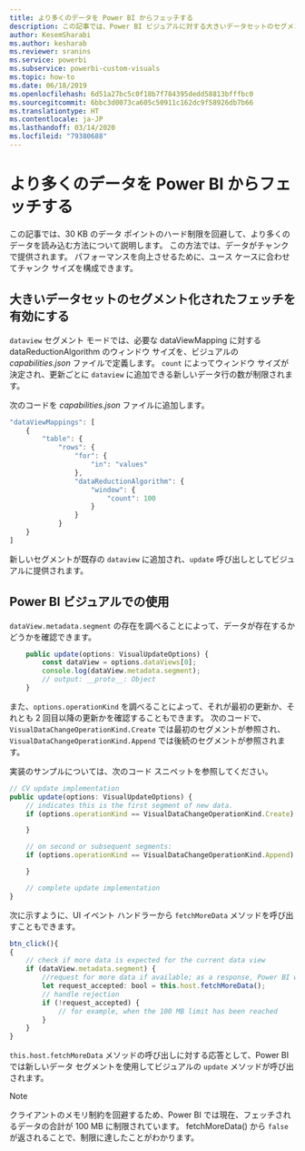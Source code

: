 ```yaml
---
title: より多くのデータを Power BI からフェッチする
description: この記事では、Power BI ビジュアルに対する大きいデータセットのセグメント化されたフェッチを有効にする方法を説明します。
author: KesemSharabi
ms.author: kesharab
ms.reviewer: sranins
ms.service: powerbi
ms.subservice: powerbi-custom-visuals
ms.topic: how-to
ms.date: 06/18/2019
ms.openlocfilehash: 6d51a27bc5c0f18b7f784395dedd58813bfffbc0
ms.sourcegitcommit: 6bbc3d0073ca605c50911c162dc9f58926db7b66
ms.translationtype: HT
ms.contentlocale: ja-JP
ms.lasthandoff: 03/14/2020
ms.locfileid: "79380688"
---
```

# <a name="fetch-more-data-from-power-bi"></a>より多くのデータを Power BI からフェッチする

この記事では、30 KB のデータ ポイントのハード制限を回避して、より多くのデータを読み込む方法について説明します。 この方法では、データがチャンクで提供されます。 パフォーマンスを向上させるために、ユース ケースに合わせてチャンク サイズを構成できます。  

## <a name="enable-a-segmented-fetch-of-large-datasets"></a>大きいデータセットのセグメント化されたフェッチを有効にする

`dataview` セグメント モードでは、必要な dataViewMapping に対する dataReductionAlgorithm のウィンドウ サイズを、ビジュアルの *capabilities.json* ファイルで定義します。 `count` によってウィンドウ サイズが決定され、更新ごとに `dataview` に追加できる新しいデータ行の数が制限されます。

次のコードを *capabilities.json* ファイルに追加します。

```typescript
"dataViewMappings": [
    {
        "table": {
            "rows": {
                "for": {
                    "in": "values"
                },
                "dataReductionAlgorithm": {
                    "window": {
                        "count": 100
                    }
                }
            }
    }
]
```

新しいセグメントが既存の `dataview` に追加され、`update` 呼び出しとしてビジュアルに提供されます。

## <a name="usage-in-the-power-bi-visual"></a>Power BI ビジュアルでの使用

`dataView.metadata.segment` の存在を調べることによって、データが存在するかどうかを確認できます。

```typescript
    public update(options: VisualUpdateOptions) {
        const dataView = options.dataViews[0];
        console.log(dataView.metadata.segment);
        // output: __proto__: Object
    }
```

また、`options.operationKind` を調べることによって、それが最初の更新か、それとも 2 回目以降の更新かを確認することもできます。 次のコードで、`VisualDataChangeOperationKind.Create` では最初のセグメントが参照され、`VisualDataChangeOperationKind.Append` では後続のセグメントが参照されます。

実装のサンプルについては、次のコード スニペットを参照してください。

```typescript
// CV update implementation
public update(options: VisualUpdateOptions) {
    // indicates this is the first segment of new data.
    if (options.operationKind == VisualDataChangeOperationKind.Create) {

    }

    // on second or subsequent segments:
    if (options.operationKind == VisualDataChangeOperationKind.Append) {

    }

    // complete update implementation
}
```

次に示すように、UI イベント ハンドラーから `fetchMoreData` メソッドを呼び出すこともできます。

```typescript
btn_click(){
{
    // check if more data is expected for the current data view
    if (dataView.metadata.segment) {
        //request for more data if available; as a response, Power BI will call update method
        let request_accepted: bool = this.host.fetchMoreData();
        // handle rejection
        if (!request_accepted) {
            // for example, when the 100 MB limit has been reached
        }
    }
}
```

`this.host.fetchMoreData` メソッドの呼び出しに対する応答として、Power BI では新しいデータ セグメントを使用してビジュアルの `update` メソッドが呼び出されます。

> [!NOTE]
> クライアントのメモリ制約を回避するため、Power BI では現在、フェッチされるデータの合計が 100 MB に制限されています。 fetchMoreData() から `false` が返されることで、制限に達したことがわかります。
